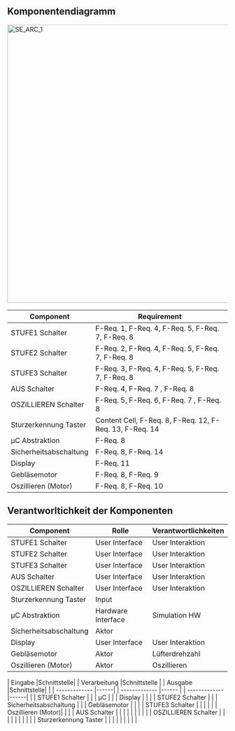 ## Komponentendiagramm

<img width="1021" height="635" alt="SE_ARC_1" src="https://github.com/user-attachments/assets/7ecaefed-9219-4191-a3e7-01cf64c9748c" />



| Component  | Requirement |
| ------------- | ------------- |
| STUFE1 Schalter | F-Req. 1, F-Req. 4, F-Req. 5, F-Req. 7, F-Req. 8|
| STUFE2 Schalter  | F-Req. 2, F-Req. 4, F-Req. 5, F-Req. 7, F-Req. 8 |
| STUFE3 Schalter  | F-Req. 3, F-Req. 4, F-Req. 5, F-Req. 7, F-Req. 8   |
| AUS Schalter  | F-Req. 4, F-Req. 7 , F-Req. 8 |
| OSZILLIEREN Schalter  | F-Req. 5, F-Req. 6, F-Req. 7 , F-Req. 8|
| Sturzerkennung Taster  | Content Cell, F-Req. 8, F-Req. 12, F-Req. 13, F-Req. 14  |
| µC Abstraktion | F-Req. 8  |
| Sicherheitsabschaltung  | F-Req. 8, F-Req. 14  |
| Display  | F-Req. 11  |
| Gebläsemotor  | F-Req. 8, F-Req. 9  |
| Oszillieren (Motor)  | F-Req. 8, F-Req. 10  |

## Verantworltichkeit der Komponenten
| Component  | Rolle | Verantwortlichkeiten |
| ------------- | ------------- | -----------|
| STUFE1 Schalter | User Interface| User Interaktion |
| STUFE2 Schalter  |User Interface | User Interaktion|
| STUFE3 Schalter  | User Interface |  User Interaktion|
| AUS Schalter  | User Interface| User Interaktion |
| OSZILLIEREN Schalter  | User Interface | User Interaktion|
| Sturzerkennung Taster  |  Input | |
| µC Abstraktion  | Hardware Interface | Simulation HW|
| Sicherheitsabschaltung  | Aktor  | |
| Display  | User Interface  | User Interaktion|
| Gebläsemotor  | Aktor | Lüfterdrehzahl |
| Oszillieren (Motor)  | Aktor | Oszillieren |




|    Eingabe             |Schnittstelle|       |   Verarbeitung         |Schnittstelle |  |    Ausgabe         |Schnittstelle|  |
| -------------          |------|              |   -------------        |------        |  | -------------      |------|         |
| STUFE1 Schalter        |      |              | µC                     |              |  |    Display         |      |         |
| STUFE2 Schalter        |      |              | Sicherheitsabschaltung |              |  |  Gebläsemotor      |      |         |
| STUFE3 Schalter        |      |              |                        |              |  | Oszillieren (Motor)|      |         |
| AUS Schalter           |      |              |                        |              |  |                    |      |         |
| OSZILLIEREN Schalter   |      |              |                        |              |  |                    |      |         |
| Sturzerkennung Taster  |      |              |                        |              |  |                    |      |         |
